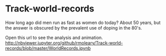 # Track-world-records
How long ago did men run as fast as women do today?  About 50 years, but the answer is obscured by the prevalent use of doping in the 80's. 

Open this url to see the analysis and animation.
http://nbviewer.jupyter.org/github/rmoleary/Track-world-records/blob/master/WorldRecords.ipynb